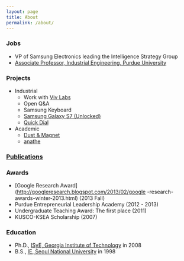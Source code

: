 ```yaml
---
layout: page
title: About
permalink: /about/
---
```


### Jobs

* VP of Samsung Electronics leading the Intelligence Strategy Group
* [Associate Professor, Industrial Engineering, Purdue University](https://engineering.purdue.edu/IE/news/2015/professor-ji-soo-yi-promoted)

### Projects

* Industrial
  * Work with [Viv Labs](http://viv.ai/)
  * Open Q&A
  * Samsung Keyboard
  * [Samsung Galaxy S7 (Unlocked)](http://www.androidcentral.com/galaxy-s7-unlocked)
  * [Quick Dial](https://news.samsung.com/global/quick-dial-the-easy-fast-way-to-make-a-phone-call)
* Academic
  * [Dust & Magnet](https://github.com/yijisoo/DnM/)
  * [anathe](http://anathe.herokuapp.com/)

### [Publications](https://scholar.google.com/citations?user=LqWIQ8kAAAAJ)

### Awards

* [Google Research Award](http://googleresearch.blogspot.com/2013/02/google -research-awards-winter-2013.html) (2013 Fall)
* Purdue Entrepreneurial Leadership Academy (2012 - 2013)
* Undergraduate Teaching Award: The first place (2011)
* KUSCO-KSEA Scholarship (2007)

### Education

* Ph.D., [ISyE, Georgia Institute of Technology](https://www.isye.gatech.edu/) in 2008
* B.S., [IE, Seoul National University](http://ie.snu.ac.kr/) in 1998